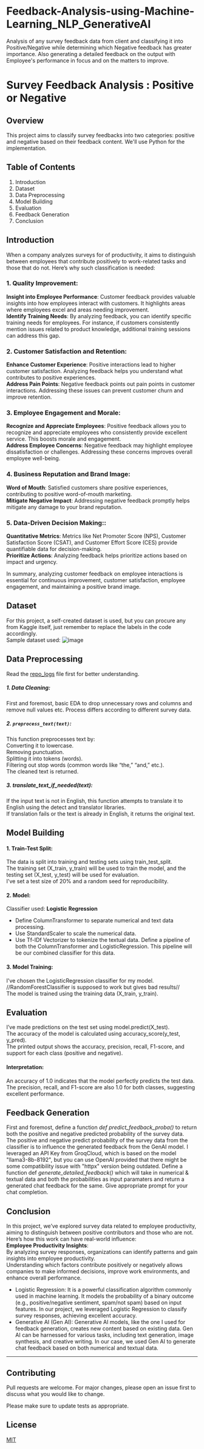 # Feedback-Analysis-using-Machine-Learning_NLP_GenerativeAI
Analysis of any survey feedback data from client and classifying it into Positive/Negative while determining which Negative feedback has greater importance.
Also generating a detailed feedback on the output with Employee's performance in focus and on the matters to improve. 

# Survey Feedback Analysis : Positive or Negative

## Overview
This project aims to classify survey feedbacks into two categories: positive and negative based on their feedback content. We'll use Python for the implementation.

## Table of Contents
1. Introduction
2. Dataset
3. Data Preprocessing
4. Model Building
5. Evaluation
6. Feedback Generation
7. Conclusion

## Introduction
When a company analyzes surveys for of productivity, it aims to distinguish between employees that contribute positively to work-related tasks and those that do not. Here’s why such classification is needed:

### 1. Quality Improvement:
__Insight into Employee Performance__: Customer feedback provides valuable insights into how employees interact with customers. It highlights areas where employees excel and areas needing improvement.  
__Identify Training Needs__: By analyzing feedback, you can identify specific training needs for employees. For instance, if customers consistently mention issues related to product knowledge, additional training sessions can address this gap.

### 2. Customer Satisfaction and Retention:
__Enhance Customer Experience__: Positive interactions lead to higher customer satisfaction. Analyzing feedback helps you understand what contributes to positive experiences.  
__Address Pain Points__: Negative feedback points out pain points in customer interactions. Addressing these issues can prevent customer churn and improve retention.

### 3. Employee Engagement and Morale:
__Recognize and Appreciate Employees__: Positive feedback allows you to recognize and appreciate employees who consistently provide excellent service. This boosts morale and engagement.  
__Address Employee Concerns__: Negative feedback may highlight employee dissatisfaction or challenges. Addressing these concerns improves overall employee well-being.

### 4. Business Reputation and Brand Image:
__Word of Mouth__: Satisfied customers share positive experiences, contributing to positive word-of-mouth marketing.  
__Mitigate Negative Impact__: Addressing negative feedback promptly helps mitigate any damage to your brand reputation.

### 5. Data-Driven Decision Making::
__Quantitative Metrics__: Metrics like Net Promoter Score (NPS), Customer Satisfaction Score (CSAT), and Customer Effort Score (CES) provide quantifiable data for decision-making.  
__Prioritize Actions__: Analyzing feedback helps prioritize actions based on impact and urgency.

In summary, analyzing customer feedback on employee interactions is essential for continuous improvement, customer satisfaction, employee engagement, and maintaining a positive brand image.

## Dataset
For this project, a self-created dataset is used, but you can procure any from Kaggle itself, just remember to replace the labels in the code accordingly.  
Sample dataset used:
![image](https://github.com/user-attachments/assets/807c3403-1a0d-4173-a8a9-8237d5feaf9a)


## Data Preprocessing
Read the [repo_logs](https://github.com/sarkar-sayan/Feedback_Analysis-using-Machine_Learning_NLP_GenerativeAI/blob/main/repo_logs) file first for better understanding.
##### 1. Data Cleaning:
First and foremost, basic EDA to drop unnecessary rows and columns and remove null values etc. Process differs according to different survey data.
##### 2. ```preprocess_text(text)```:
This function preprocesses text by:  
Converting it to lowercase.  
Removing punctuation.  
Splitting it into tokens (words).  
Filtering out stop words (common words like “the,” “and,” etc.).  
The cleaned text is returned.  
##### 3. translate_text_if_needed(text):
If the input text is not in English, this function attempts to translate it to English using the detect and translator libraries.  
If translation fails or the text is already in English, it returns the original text.  


## Model Building
#### 1. Train-Test Split:
The data is split into training and testing sets using train_test_split.  
The training set (X_train, y_train) will be used to train the model, and the testing set (X_test, y_test) will be used for evaluation.  
I've set a test size of 20% and a random seed for reproducibility.  
#### 2. Model:
Classifier used: __Logistic Regression__
* Define ColumnTransformer to separate numerical and text data processing.
* Use StandardScaler to scale the numerical data.
* Use Tf-IDf Vectorizer to tokenize the textual data.
Define a pipeline of both the ColumnTransformer and LogisticRegression.
This pipeline will be our combined classifier for this data.
#### 3. Model Training:
I've chosen the LogisticRegression classifier for my model. //RandomForestClassifier is supposed to work but gives bad results//   
The model is trained using the training data (X_train, y_train).  

## Evaluation
I’ve made predictions on the test set using model.predict(X_test).  
The accuracy of the model is calculated using accuracy_score(y_test, y_pred).  
The printed output shows the accuracy, precision, recall, F1-score, and support for each class (positive and negative).  
#### Interpretation:
An accuracy of 1.0 indicates that the model perfectly predicts the test data.  
The precision, recall, and F1-score are also 1.0 for both classes, suggesting excellent performance.  

## Feedback Generation
First and foremost, define a function _def predict_feedback_proba()_ to return both the positive and negative predicted probability of the survey data.  
The positive and negative predict probability of the survey data from the classifier is to influence the generated feedback from the GenAI model.
I leveraged an API Key from GroqCloud, which is based on the model "llama3-8b-8192", but you can use OpenAI provided that there might be some compatibility issue with "httpx" version being outdated.
Define a function def _generate_detailed_feedback()_ which will take in numerical & textual data and both the probabilities as input paramaters and return a generated chat feedback for the same.
Give appropriate prompt for your chat completion.

## Conclusion
In this project, we’ve explored survey data related to employee productivity, aiming to distinguish between positive contributors and those who are not. Here’s how this work can have real-world influence:  
__Employee Productivity Insights__:  
By analyzing survey responses, organizations can identify patterns and gain insights into employee productivity.  
Understanding which factors contribute positively or negatively allows companies to make informed decisions, improve work environments, and enhance overall performance.  
* Logistic Regression: It is a powerful classification algorithm commonly used in machine learning. It models the probability of a binary outcome (e.g., positive/negative sentiment, spam/not spam) based on input features. In our project, we leveraged Logistic Regression to classify survey responses, achieving excellent accuracy.  
* Generative AI (Gen AI): Generative AI models, like the one I used for feedback generation, creates new content based on existing data. Gen AI can be harnessed for various tasks, including text generation, image synthesis, and creative writing. In our case, we used Gen AI to generate chat feedback based on both numerical and textual data.


---

## Contributing

Pull requests are welcome. For major changes, please open an issue first
to discuss what you would like to change.

Please make sure to update tests as appropriate.

## License

[MIT](https://choosealicense.com/licenses/mit/)
